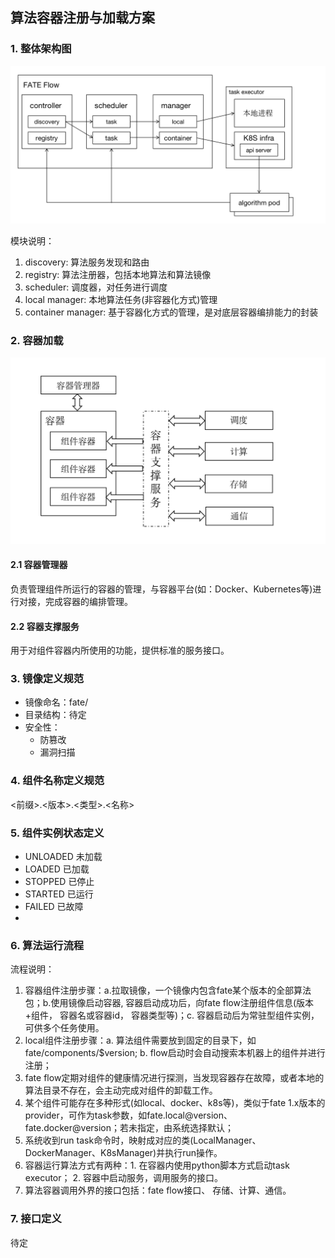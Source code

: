 ## 算法容器注册与加载方案

### 1. 整体架构图
![整体架构图](../images/component_load.png)

模块说明：

1. discovery: 算法服务发现和路由
2. registry: 算法注册器，包括本地算法和算法镜像
3. scheduler: 调度器，对任务进行调度
4. local manager: 本地算法任务(非容器化方式)管理
5. container manager: 基于容器化方式的管理，是对底层容器编排能力的封装

### 2. 容器加载

![容器加载示意图](../images/docker_load.png)

#### 2.1 容器管理器

负责管理组件所运行的容器的管理，与容器平台(如：Docker、Kubernetes等)进行对接，完成容器的编排管理。

#### 2.2 容器支撑服务

用于对组件容器内所使用的功能，提供标准的服务接口。

### 3. 镜像定义规范

- 镜像命名：fate/<version>
- 目录结构：待定
- 安全性：
  - 防篡改
  - 漏洞扫描

### 4. 组件名称定义规范
<前缀>.<版本>.<类型>.<名称>

### 5. 组件实例状态定义
- UNLOADED 未加载
- LOADED	已加载
- STOPPED	已停止
- STARTED	已运行
- FAILED	已故障
- 

### 6. 算法运行流程
流程说明：
1. 容器组件注册步骤：a.拉取镜像，一个镜像内包含fate某个版本的全部算法包；b.使用镜像启动容器, 容器启动成功后，向fate flow注册组件信息(版本+组件， 容器名或容器id， 容器类型等)；c. 容器启动后为常驻型组件实例，可供多个任务使用。
2. local组件注册步骤：a. 算法组件需要放到固定的目录下，如fate/components/$version; b. flow启动时会自动搜索本机器上的组件并进行注册；
3. fate flow定期对组件的健康情况进行探测，当发现容器存在故障，或者本地的算法目录不存在，会主动完成对组件的卸载工作。
4. 某个组件可能存在多种形式(如local、docker、k8s等)，类似于fate 1.x版本的provider，可作为task参数，如fate.local@version、fate.docker@version；若未指定，由系统选择默认；
5. 系统收到run task命令时，映射成对应的类(LocalManager、DockerManager、K8sManager)并执行run操作。
6. 容器运行算法方式有两种：1. 在容器内使用python脚本方式启动task executor； 2. 容器中启动服务，调用服务的接口。
7. 算法容器调用外界的接口包括：fate flow接口、 存储、计算、通信。

### 7. 接口定义
待定